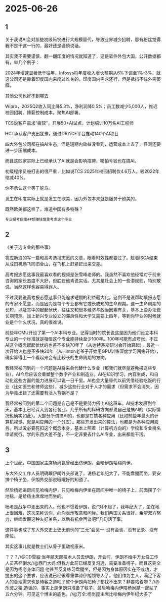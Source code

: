 # 2025-06-26

## 1

关于我说AI会对那些初级码农进行大规模替代，导致业界减少招聘，那有粉丝觉得我不是干这一行的，最好还是谨慎说话。

其实我不需要谨慎，翻一翻印度的情况就知道了，这是软件外包大国，公开数据都有，举几个例子：

2024年增速显著低于往年，Infosys将年度收入增长预期从6%下调至1%-3%，就这公司还是靠着印度国内来度过难关的，印度国内需求还行，但是抵挡不住外需萎靡。

其他公司也好不到哪去

Wipro，2025Q2收入同比降5.3%，净利润降0.5%；员工数减少5,000人，推迟校园招聘、降薪控制成本，聚焦AI部署。

TCS说客户需求“疲软”，开展50+AI试点，计划培训10万名AI工程师

HCL承认客户支出犹豫，通过DRYiCE平台推动140个AI项目

四大外包公司都在搞AI生态，但是短期内效益没看到，运营成本上去了，目测还要进一步压缩成本。

而且这四家实际上已经承认了AI就是会影响招聘，哪怕亏钱也在搞AI。

初级程序员被打击的很严重，比如说TCS 2025年校园招聘仅4.6万人，较2022年缩减40%。

你不承认这个等于鸵鸟。

发生在印度实际上就是发生在欧美，因为外包本来就是服务于欧美的。

既然欧美都这样了，难道中国有多特殊？

`专业报考指南##想赚钱慎重考虑这个专业`

## 2

《关于选专业的那些事》

答应新浪的写一篇和高考选报志愿的文章，眼看时效性都要过了。趁着ISCA结束从成田机场飞回旧金山，在飞机上赶紧赶出来交差。

高考报志愿这事我最喜欢看的视频是张雪峰老师的。我虽然不喜欢他经常对于前来咨询的家长态度不大好，但胜在他肯说实话。尤其是社会上的一些潜规则，特别敢说。当然这样也容易得罪人。

不过我要说高考报志愿这事只能追求短期的利益最大化。这倒不是说帮助填报志愿的专家不愿意，而是因为是每个专业都有它或长或短的生命周期。这一生命周期的长短，以及其中的起起伏伏，往往又和很多经济与政治因素有关，基本上没办法做长期预测。加上新兴专业设立的滞后性和大学又需要上四年，等到你毕业的时候就业是个什么状况，真的很难说。

前些年CMU开设了第一个AI本科专业。记得当时的院长说这是因为他们设立本科专业的一个标准就是相信这个专业能持续至少100年。100年可能有点夸张，不过AI这个概念起起伏伏的也差不多快70年了（从达特茅斯研讨会开始算起），最近一次开始火也差不多快20年（从Hinton老爷子开始用GPU训练深度学习网络开始），确实算得上一个看起来会有比较长的生命周期的方向。

我经常被问到的一个问题是AI将来会代替什么专业（那我们就尽量避免报这些专业）。AI今后应该会重塑整个数字产业和制造业。AI在知识学习，内容生成，和自动化这些方面的能力进展可以说一日千里。AI也会大量替代以前凭借经验吃饭的行业（比如医生和律师这些），减少这些行业对于人才的需求（但需求不会消失，因为毕竟出错了还需要有活人背锅不是？

我经常被问到的第二个问题是自己是不是要努力搭上AI这班车。AI技术发展到今天，基本上已经深入到各行各业。几乎所有的科研方向都说自己是搞AI的（实际情况也确实如此）。大部分所谓搞AI的，也都是在搞各种应用（比如前些年最火的计算机视觉，就是AI应用的一个分支）。那些开发出来的算法，也都是为各种应用服务。所以没必要死扣这个概念本身，基本上照着（计算机方向的）学校和专业排名申请就行。学的东西大差不差，不一定非要去什么AI专业，出来都能干活。

## 3

上个世纪，中国国家主席杨尚昆曾经出访伊朗，会晤伊朗哈梅内伊。

东大外交工作人员明确跟伊朗外交部说了，说杨老年纪大了，不能盘腿而坐，要安排个椅子坐，伊朗外交部说哦哦好的知道了。

然后杨老进房间见哈梅内伊，只见哈梅内伊坐在房间中唯一的椅子上，前面摆了个地毯，是给杨主席席地而坐的。

杨老是战争中走出来的人，他也不惯着伊朗，说:“对不起了，我年纪大了，坐在地上很困难，这次来拜访你，向你表示敬意和问候。我们两国关系很好，希望双方努力，继续发展这种友好关系，以后有机会再谈吧!”几句话了事。

这件事也成了东大外交史上史无前例的“三无”会见一-没有会谈、没有记录、没有座位。

其实这事儿就是教士们从骨子里敌视康米。

？？？//@CD雪貂:当年航天部技术人员去伊朗，开会时，伊朗不给中方女性工作人员茶杯倒水//@西门大妈:但我方此前已经反复沟通，需要准备椅子，而且这完全是因为杨老身体问题 他甚至反复练习盘腿坐，但是因为身体原因实在不成功，才提出的这个要求，应该说已经很尊重体谅伊朗领导人了。他们作为主人，满足下客人的合理需求也是待客之道吧？整个伊朗两把椅子都找不出来？非要站着唠？//@乐彼之猿:造谣的，事实上是伊朗只准备了毯子，最后哈梅内伊陪杨尚昆一起站了五六分钟。可见这个博主的底色。//@万全:杨尚昆主席比哈梅内伊年纪大多了

